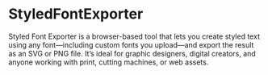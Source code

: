 # StyledFontExporter
Styled Font Exporter is a browser-based tool that lets you create styled text using any font—including custom fonts you upload—and export the result as an SVG or PNG file. It’s ideal for graphic designers, digital creators, and anyone working with print, cutting machines, or web assets.
